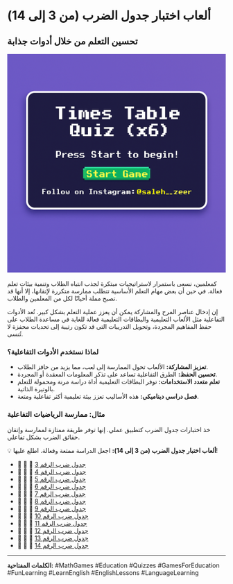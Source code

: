 # ألعاب اختبار جدول الضرب (من 3 إلى 14)
## تحسين التعلم من خلال أدوات جذابة
![Game Screenshot](game-image.png "Screenshot from the game")

كمعلمين، نسعى باستمرار لاستراتيجيات مبتكرة لجذب انتباه الطلاب وتنمية بيئات تعلم فعالة. في حين أن بعض مهام التعلم الأساسية تتطلب ممارسة متكررة لإتقانها، إلا أنها قد تصبح مملة أحيانًا لكل من المعلمين والطلاب.

إن إدخال عناصر المرح والمشاركة يمكن أن يعزز عملية التعلم بشكل كبير. تُعد الأدوات التفاعلية مثل الألعاب التعليمية والبطاقات التعليمية فعالة للغاية في مساعدة الطلاب على حفظ المفاهيم المجردة، وتحويل التدريبات التي قد تكون رتيبة إلى تحديات محفزة لا تُنسى.

### لماذا نستخدم الأدوات التفاعلية؟

* **تعزيز المشاركة:** الألعاب تحول الممارسة إلى لعب، مما يزيد من حافز الطلاب.
* **تحسين الحفظ:** الطرق التفاعلية تساعد على تذكر المعلومات المعقدة أو المجردة.
* **تعلم متعدد الاستخدامات:** توفر البطاقات التعليمية أداة دراسة مرنة ومحمولة للتعلم بالوتيرة الذاتية.
* **فصل دراسي ديناميكي:** هذه الأساليب تعزز بيئة تعليمية أكثر تفاعلية ومتعة.

### مثال: ممارسة الرياضيات التفاعلية

خذ اختبارات جدول الضرب كتطبيق عملي. إنها توفر طريقة ممتازة لممارسة وإتقان حقائق الضرب بشكل تفاعلي.

💡 **ألعاب اختبار جدول الضرب (من 3 إلى 14):** اجعل الدراسة ممتعة وفعالة. اطلع عليها!

* 👾 👾 👾 [جدول ضرب الرقم 3](https://zeersaleh.github.io/Multiplication-Table-of-3/)
* 👾 👾 👾 [جدول ضرب الرقم 4](https://zeersaleh.github.io/Multiplication-Table-of-4/)
* 👾 👾 👾 [جدول ضرب الرقم 5](https://zeersaleh.github.io/Multiplication-Table-of-5/)
* 👾 👾 👾 [جدول ضرب الرقم 6](https://zeersaleh.github.io/Multiplication-Table-of-6/)
* 👾 👾 👾 [جدول ضرب الرقم 7](https://zeersaleh.github.io/Multiplication-Table-of-7/)
* 👾 👾 👾 [جدول ضرب الرقم 8](https://zeersaleh.github.io/Multiplication-Table-of-8/)
* 👾 👾 👾 [جدول ضرب الرقم 9](https://zeersaleh.github.io/Multiplication-Table-of-9/)
* 👾 👾 👾 [جدول ضرب الرقم 10](https://zeersaleh.github.io/Multiplication-Table-of-10/)
* 👾 👾 👾 [جدول ضرب الرقم 11](https://zeersaleh.github.io/Multiplication-Table-of-11/)
* 👾 👾 👾 [جدول ضرب الرقم 12](https://zeersaleh.github.io/Multiplication-Table-of-12/)
* 👾 👾 👾 [جدول ضرب الرقم 13](https://zeersaleh.github.io/Multiplication-Table-of-13/)
* 👾 👾 👾 [جدول ضرب الرقم 14](https://zeersaleh.github.io/Multiplication-Table-of-14/)

---

**الكلمات المفتاحية:** #MathGames #Education #Quizzes #GamesForEducation #FunLearning #LearnEnglish #EnglishLessons #LanguageLearning
